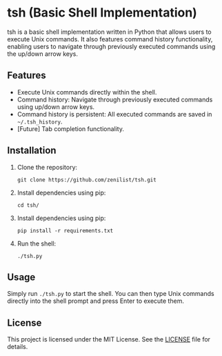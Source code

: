 # tsh (Basic Shell Implementation)

tsh is a basic shell implementation written in Python that allows users to execute Unix commands. It also features command history functionality, enabling users to navigate through previously executed commands using the up/down arrow keys.

## Features

- Execute Unix commands directly within the shell.
- Command history: Navigate through previously executed commands using up/down arrow keys.
- Command history is persistent: All executed commands are saved in `~/.tsh_history`.
- [Future] Tab completion functionality.

## Installation

1. Clone the repository:

    ```
    git clone https://github.com/zenilist/tsh.git
    ```
2. Install dependencies using pip:

    ```
    cd tsh/
    ```

3. Install dependencies using pip:

    ```
    pip install -r requirements.txt
    ```

3. Run the shell:

    ```
    ./tsh.py
    ```

## Usage

Simply run `./tsh.py` to start the shell. You can then type Unix commands directly into the shell prompt and press Enter to execute them.

## License

This project is licensed under the MIT License. See the [LICENSE](LICENSE) file for details.
